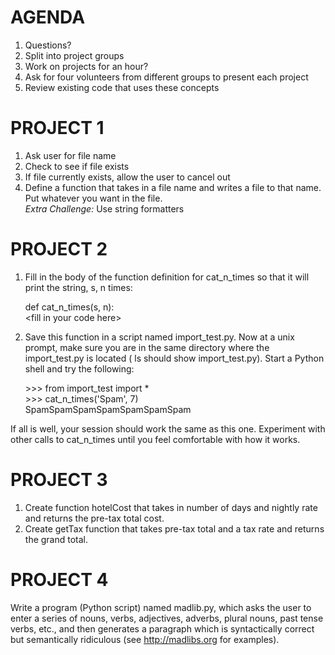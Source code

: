 AGENDA
=======
1. Questions?
2. Split into project groups
3. Work on projects for an hour?
4. Ask for four volunteers from different groups to present each project
5. Review existing code that uses these concepts


# PROJECT 1
1. Ask user for file name
2. Check to see if file exists
3. If file currently exists, allow the user to cancel out
4. Define a function that takes in a file name and writes a file to that name. Put whatever you want in the file.<br />
   *Extra Challenge:* Use string formatters


# PROJECT 2
1. Fill in the body of the function definition for cat_n_times so that it will print the string, s, n times:
 
    def cat_n_times(s, n):<br />
        \<fill in your code here\>

2. Save this function in a script named import_test.py. Now at a unix prompt, make sure you are in the same directory where the import_test.py is located ( ls should show import_test.py). Start a Python shell and try the following:
 
	\>\>\> from import_test import *<br />
	\>\>\> cat_n_times('Spam', 7)<br />
	SpamSpamSpamSpamSpamSpamSpam

If all is well, your session should work the same as this one. Experiment with other calls to cat_n_times until you feel comfortable with how it works.


# PROJECT 3
1. Create function hotelCost that takes in number of days and nightly rate and returns the pre-tax total cost.
2. Create getTax function that takes pre-tax total and a tax rate and returns the grand total.

# PROJECT 4
Write a program (Python script) named madlib.py, which asks the user to enter a series of nouns, verbs, adjectives, adverbs, plural nouns, past tense verbs, etc., and then generates a paragraph which is syntactically correct but semantically ridiculous (see http://madlibs.org for examples).
